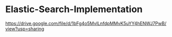 # Elastic-Search-Implementation
https://drive.google.com/file/d/1bFg4o5MvlLnfdpMMvK5uYY4hENWJ7PwB/view?usp=sharing
